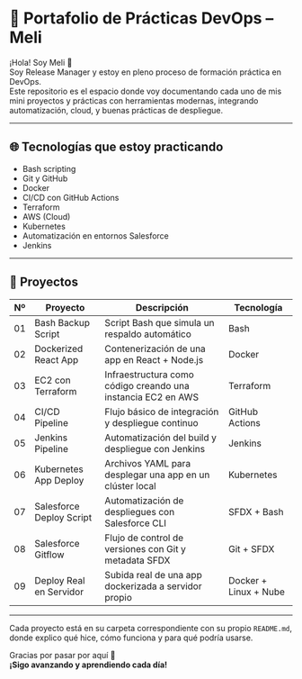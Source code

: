 # 🚀 Portafolio de Prácticas DevOps – Meli

¡Hola! Soy Meli 🌼  
Soy Release Manager y estoy en pleno proceso de formación práctica en DevOps.  
Este repositorio es el espacio donde voy documentando cada uno de mis mini proyectos y prácticas con herramientas modernas, integrando automatización, cloud, y buenas prácticas de despliegue.

---

## 🌐 Tecnologías que estoy practicando

- Bash scripting
- Git y GitHub
- Docker
- CI/CD con GitHub Actions
- Terraform
- AWS (Cloud)
- Kubernetes
- Automatización en entornos Salesforce
- Jenkins

---
## 📁 Proyectos

| Nº | Proyecto | Descripción | Tecnología |
|----|----------|-------------|------------|
| 01 | Bash Backup Script | Script Bash que simula un respaldo automático | Bash |
| 02 | Dockerized React App | Contenerización de una app en React + Node.js | Docker |
| 03 | EC2 con Terraform | Infraestructura como código creando una instancia EC2 en AWS | Terraform |
| 04 | CI/CD Pipeline | Flujo básico de integración y despliegue continuo | GitHub Actions |
| 05 | Jenkins Pipeline | Automatización del build y despliegue con Jenkins | Jenkins |
| 06 | Kubernetes App Deploy | Archivos YAML para desplegar una app en un clúster local | Kubernetes |
| 07 | Salesforce Deploy Script | Automatización de despliegues con Salesforce CLI | SFDX + Bash |
| 08 | Salesforce Gitflow | Flujo de control de versiones con Git y metadata SFDX | Git + SFDX |
| 09 | Deploy Real en Servidor | Subida real de una app dockerizada a servidor propio | Docker + Linux + Nube |

---

Cada proyecto está en su carpeta correspondiente con su propio `README.md`, donde explico qué hice, cómo funciona y para qué podría usarse.

Gracias por pasar por aquí 🙌  
**¡Sigo avanzando y aprendiendo cada día!**

